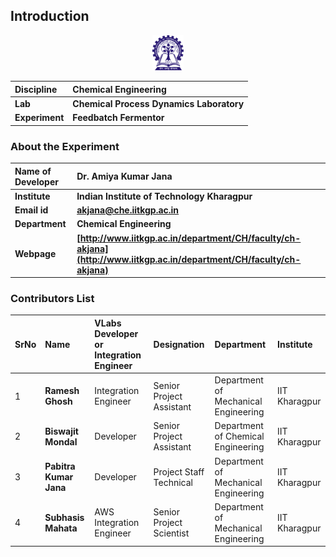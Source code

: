 ## Introduction

<div align="center">
<img src="experiment/images/iitkgp.png" width="10%">
</div>

<b>Discipline | <b> Chemical Engineering
:--|:--|
<b> Lab | <b> **Chemical Process Dynamics Laboratory**
<b> Experiment|     <b> **Feedbatch Fermentor**


### About the Experiment 

<!--Fill a brief description of this experiment here-->

<b>Name of Developer | <b> **Dr. Amiya Kumar Jana**
:--|:--|
<b> Institute | <b>  **Indian Institute of Technology Kharagpur**
<b> Email id|     <b>  **akjana@che.iitkgp.ac.in**
<b> Department |  **Chemical Engineering**
<b>Webpage| <b> [http://www.iitkgp.ac.in/department/CH/faculty/ch-akjana](http://www.iitkgp.ac.in/department/CH/faculty/ch-akjana)


### Contributors List

SrNo | Name | VLabs Developer or Integration Engineer | Designation | Department| Institute
:--|:--|:--|:--|:--|:--|
1 | **Ramesh Ghosh** |Integration Engineer | Senior Project Assistant | Department of Mechanical Engineering | IIT Kharagpur | 
2 | **Biswajit Mondal** | Developer | Senior Project Assistant | Department of Chemical Engineering | IIT Kharagpur | 
3 | **Pabitra Kumar Jana** |Developer | Project Staff Technical | Department of Mechanical Engineering | IIT Kharagpur | 
4 |  **Subhasis Mahata** |  AWS Integration Engineer  | Senior Project Scientist | Department of Mechanical Engineering | IIT Kharagpur |
